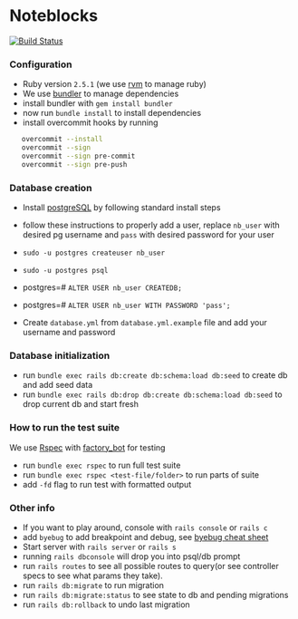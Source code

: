 # Noteblocks

[![Build Status](https://travis-ci.org/noteblocks/noteblocks.svg?branch=master)](https://travis-ci.org/noteblocks/noteblocks)

### Configuration
- Ruby version `2.5.1` (we use [rvm](https://rvm.io/) to manage ruby)
- We use [bundler](http://bundler.io/) to manage dependencies
- install bundler with `gem install bundler`
- now run `bundle install` to install dependencies
- install overcommit hooks by running 
 ```sh
    overcommit --install
    overcommit --sign
    overcommit --sign pre-commit
    overcommit --sign pre-push
 ```
    

### Database creation
- Install [postgreSQL](http://postgresql.com/) by following standard install steps

- follow these instructions to properly add a user,
replace `nb_user` with desired pg username and `pass` with desired password for your user
- `sudo -u postgres createuser nb_user`
- `sudo -u postgres psql`
- postgres=# `ALTER USER nb_user CREATEDB;`
- postgres=# `ALTER USER nb_user WITH PASSWORD 'pass';`
- Create `database.yml` from `database.yml.example` file and add your username and password

### Database initialization
- run `bundle exec rails db:create db:schema:load db:seed` to create db and add seed data
- run `bundle exec rails db:drop db:create db:schema:load db:seed` to drop current db and start fresh

### How to run the test suite
We use [Rspec](http://rspec.info/) with [factory_bot](https://github.com/thoughtbot/factory_bot) for testing

- run `bundle exec rspec` to run full test suite
- run `bundle exec rspec <test-file/folder>` to run parts of suite
- add `-fd` flag to run test with formatted output

### Other info
- If you want to play around, console with `rails console` or `rails c`
- add `byebug` to add breakpoint and debug, see [byebug cheat sheet](https://github.com/deivid-rodriguez/byebug/blob/master/GUIDE.md)
- Start server with `rails server` or `rails s`
- running `rails dbconsole` will drop you into psql/db prompt
- run `rails routes` to see all possible routes to query(or see controller
  specs to see what params they take).
- run `rails db:migrate` to run migration
- run `rails db:migrate:status` to see state to db and pending migrations
- run `rails db:rollback` to undo last migration
